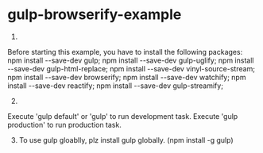 # gulp-browserify-example

1. 
Before starting this example, you have to install the following packages:
npm install --save-dev gulp;
npm install --save-dev gulp-uglify;
npm install --save-dev gulp-html-replace;
npm install --save-dev vinyl-source-stream;
npm install --save-dev browserify;
npm install --save-dev watchify;
npm install --save-dev reactify;
npm install --save-dev gulp-streamify;

2. 
Execute 'gulp default' or 'gulp' to run development task.
Execute 'gulp production' to run production task.

3. To use gulp gloablly, plz install gulp globally. (npm install -g gulp)
